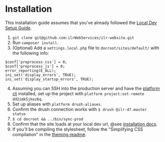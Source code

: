 # Installation

This installation guide assumes that you've already followed the [Local Dev Setup Guide](https://gist.github.com/jeffam/cc8db1a9072a56808363447e6b829c53).
  1. `git clone git@github.com:ilrWebServices/ilr-website.git`
  2. Run `composer install`.
  3. (Optional) Add a `settings.local.php` file to `docroot/sites/default/` with the following info:

```
$conf['preprocess_css'] = 0;
$conf['preprocess_js'] = 0;
error_reporting(E_ALL);
ini_set('display_errors', TRUE);
ini_set('display_startup_errors', TRUE);
```

  4. Assuming you can SSH into the production server and have the [platform cli](https://github.com/platformsh/platformsh-cli) installed, set up the project with `platform project:set-remote dd2imk5jkez6q`.
  5. Set up aliases with `platform drush-aliases`.
  6. Confirm the drush connection works with `$ drush @ilr-d7.master status`
  7. `$ cd docroot && ../bin/sync-prod`
  8. Confirm that the site loads at your local dev url,  @see [installation docs](https://gist.github.com/jeffam/cc8db1a9072a56808363447e6b829c53).
  9. If you'll be compiling the stylesheet, follow the "Simplifying CSS compilation" in the [theming readme](/docs/theming.md).
